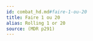 ```yaml
---
id: combat_hd.md#faire-1-ou-20
title: Faire 1 ou 20
alias: Rolling 1 or 20
source: (MDR p291)
---
```


